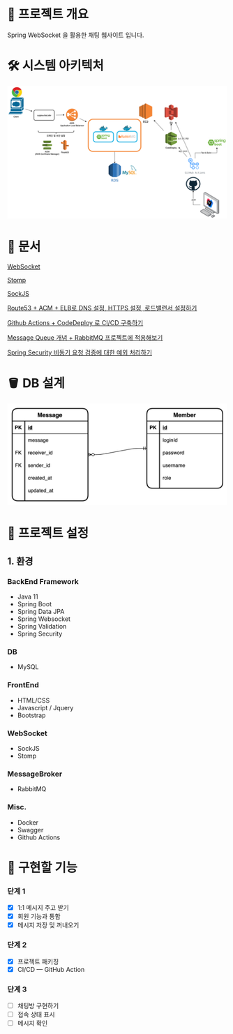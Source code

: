 # 💫 프로젝트 개요

Spring WebSocket 을 활용한 채팅 웹사이트 입니다.



# 🛠️ 시스템 아키텍처

![cuppa-cicd2.png](https://github.com/GoodDonkey/Cuppa/blob/b316a97d36be1dc8e90c2ea3fa6f20901c79c19b/etc/cuppa-cicd2.png)

# 🧙 문서
[WebSocket](https://hungrydonkey.notion.site/WebSocket-8d97faedd282461697fa3e066e477a86)

[Stomp](https://hungrydonkey.notion.site/Stomp-9549a8b166e1467791ee5f1d1fa1d534)

[SockJS](https://hungrydonkey.notion.site/SockJS-d2b76184c3ab456f92be6ca5d41c4deb)

[Route53 + ACM + ELB로 DNS 설정, HTTPS 설정, 로드밸런서 설정하기](https://hungrydonkey.notion.site/Route53-ACM-ELB-DNS-HTTPS-f4ee5d273d3a4360b975a7a358592cc2)

[Github Actions + CodeDeploy 로 CI/CD 구축하기](https://hungrydonkey.notion.site/Github-Actions-CodeDeploy-CI-CD-571337fe0ca94912a1ecc6d51822195f)

[Message Queue 개념 + RabbitMQ 프로젝트에 적용해보기](https://hungrydonkey.notion.site/Message-Queue-RabbitMQ-34841b5d26fd4dfaaf71175f91cb37bd)

[Spring Security 비동기 요청 검증에 대한 예외 처리하기](https://hungrydonkey.notion.site/Spring-Security-a971ba8dbeb54fdf89370b59b6114c39)


# 🪣 DB 설계

![cuppa-ERD.png](https://raw.githubusercontent.com/GoodDonkey/Cuppa/e5f29426d94c7af30148c61dc167af12f396d902/etc/cuppa-ERD.png)

# 🙉 프로젝트 설정

## 1. 환경

### BackEnd Framework

- Java 11
- Spring Boot
- Spring Data JPA
- Spring Websocket
- Spring Validation
- Spring Security

### DB

- MySQL

### FrontEnd

- HTML/CSS
- Javascript / Jquery
- Bootstrap

### WebSocket

- SockJS
- Stomp

### MessageBroker

- RabbitMQ

### Misc.

- Docker
- Swagger
- Github Actions

# 🤠 구현할 기능

### 단계 1

- [x]  1:1 메시지 주고 받기
- [x]  회원 기능과 통합
- [x]  메시지 저장 및 꺼내오기

### 단계 2

- [x]  프로젝트 패키징
- [x]  CI/CD — GitHub Action

### 단계 3

- [ ]  채팅방 구현하기
- [ ]  접속 상태 표시
- [ ]  메시지 확인
